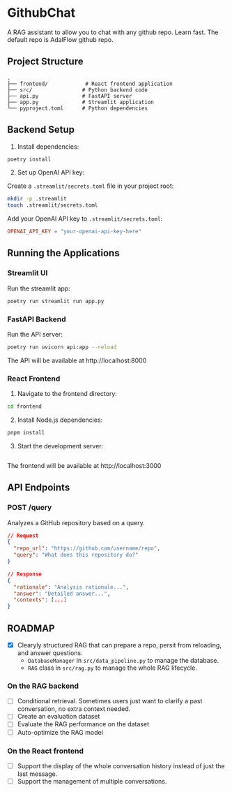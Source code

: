 # GithubChat

A RAG assistant to allow you to chat with any github repo. 
Learn fast. The default repo is AdalFlow github repo.

## Project Structure
```
.
├── frontend/            # React frontend application
├── src/                # Python backend code
├── api.py              # FastAPI server
├── app.py              # Streamlit application
└── pyproject.toml      # Python dependencies
```

## Backend Setup

1. Install dependencies:
```bash
poetry install
```

2. Set up OpenAI API key:

Create a `.streamlit/secrets.toml` file in your project root:
```bash
mkdir -p .streamlit
touch .streamlit/secrets.toml
```

Add your OpenAI API key to `.streamlit/secrets.toml`:
```toml
OPENAI_API_KEY = "your-openai-api-key-here"
```

## Running the Applications

### Streamlit UI
Run the streamlit app:
```bash
poetry run streamlit run app.py
```

### FastAPI Backend
Run the API server:
```bash
poetry run uvicorn api:app --reload
```
The API will be available at http://localhost:8000

### React Frontend
1. Navigate to the frontend directory:
```bash
cd frontend
```

2. Install Node.js dependencies:
```bash
pnpm install
```


3. Start the development server:
```bash
```
The frontend will be available at http://localhost:3000

## API Endpoints

### POST /query
Analyzes a GitHub repository based on a query.
```json
// Request
{
  "repo_url": "https://github.com/username/repo",
  "query": "What does this repository do?"
}

// Response
{
  "rationale": "Analysis rationale...",
  "answer": "Detailed answer...",
  "contexts": [...]
}
```

## ROADMAP
- [x] Clearyly structured RAG that can prepare a repo, persit from reloading, and answer questions.
  - `DatabaseManager` in `src/data_pipeline.py` to manage the database.
  - `RAG` class in `src/rag.py` to manage the whole RAG lifecycle.

### On the RAG backend
- [ ] Conditional retrieval. Sometimes users just want to clarify a past conversation, no extra context needed.
- [ ] Create an evaluation dataset  
- [ ] Evaluate the RAG performance on the dataset  
- [ ] Auto-optimize the RAG model

### On the React frontend

- [ ] Support the display of the whole conversation history instead of just the last message.
- [ ] Support the management of multiple conversations.

